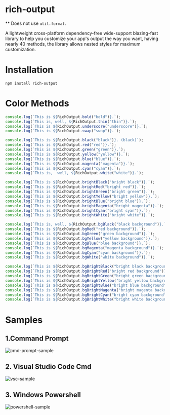 # rich-output
** Does not use `util.format`.

A lightweight cross-platform dependency-free wide-support blazing-fast library to help you customize your app's output the way you want, having nearly 40 methods, the library allows nested styles for maximum customization.

# Installation
```
npm install rich-output
```
# Color Methods
```js
console.log(`This is ${RichOutput.bold("bold")}.`);
console.log(`This is, well, ${RichOutput.thin("thin")}.`);
console.log(`This is ${RichOutput.underscore("underscore")}.`);
console.log(`This is ${RichOutput.swap("swap")}.`);

console.log(`This is ${RichOutput.black("black")}. (black)`);
console.log(`This is ${RichOutput.red("red")}.`);
console.log(`This is ${RichOutput.green("green")}.`);
console.log(`This is ${RichOutput.yellow("yellow")}.`);
console.log(`This is ${RichOutput.blue("blue")}.`);
console.log(`This is ${RichOutput.magenta("magenta")}.`);
console.log(`This is ${RichOutput.cyan("cyan")}.`);
console.log(`This is,  well, ${RichOutput.white("white")}.`);

console.log(`This is ${RichOutput.brightBlack("bright black")}.`);
console.log(`This is ${RichOutput.brightRed("bright red")}.`);
console.log(`This is ${RichOutput.brightGreen("bright green")}.`);
console.log(`This is ${RichOutput.brightYellow("bright yellow")}.`);
console.log(`This is ${RichOutput.brightBlue("bright blue")}.`);
console.log(`This is ${RichOutput.brightMagenta("bright magenta")}.`);
console.log(`This is ${RichOutput.brightCyan("bright cyan")}.`);
console.log(`This is ${RichOutput.brightWhite("bright white")}.`);

console.log(`This is, well, ${RichOutput.bgBlack("black background")}.`);
console.log(`This is ${RichOutput.bgRed("red background")}.`);
console.log(`This is ${RichOutput.bgGreen("green background")}.`);
console.log(`This is ${RichOutput.bgYellow("yellow background")}.`);
console.log(`This is ${RichOutput.bgBlue("blue background")}.`);
console.log(`This is ${RichOutput.bgMagenta("magenta background")}.`);
console.log(`This is ${RichOutput.bgCyan("cyan background")}.`);
console.log(`This is ${RichOutput.bgWhite("white background")}.`);

console.log(`This is ${RichOutput.bgBrightBlack("bright black background")}.`);
console.log(`This is ${RichOutput.bgBrightRed("bright red background")}.`);
console.log(`This is ${RichOutput.bgBrightGreen("bright green background")}.`);
console.log(`This is ${RichOutput.bgBrightYellow("bright yellow background")}.`);
console.log(`This is ${RichOutput.bgBrightBlue("bright blue background")}.`);
console.log(`This is ${RichOutput.bgBrightMagenta("bright magenta background")}.`);
console.log(`This is ${RichOutput.bgBrightCyan("bright cyan background")}.`);
console.log(`This is ${RichOutput.bgBrightWhite("bright white background")}.`);
```
# Samples
## 1.Command Prompt
![cmd-prompt-sample](https://raw.githubusercontent.com/MrAugu/rich-output/master/samples/command-prompt-sample.png)
## 2. Visual Studio Code Cmd
![vsc-sample](https://raw.githubusercontent.com/MrAugu/rich-output/master/samples/visual-studio-command-prompt.png)
## 3. Windows Powershell
![powershell-sample](https://raw.githubusercontent.com/MrAugu/rich-output/master/samples/windows-powershell-samples.png)
